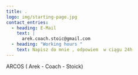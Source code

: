 ```yaml
---
title: .
logo: img/starting-page.jpg
contact_entries:
  - heading: E-Mail
    text: |
      arek.coach.stoic@gmail.com 
  - heading: "Working hours "
    text: Napisz do mnie , odpowiem  w ciągu 24h
---
```



ARCOS ( Arek - Coach - Stoick)